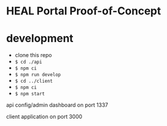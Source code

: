 # HEAL Portal Proof-of-Concept

# development

- clone this repo
- `$ cd ./api`
- `$ npm ci`
- `$ npm run develop`
- `$ cd ../client`
- `$ npm ci`
- `$ npm start`

api config/admin dashboard on port 1337

client application on port 3000



